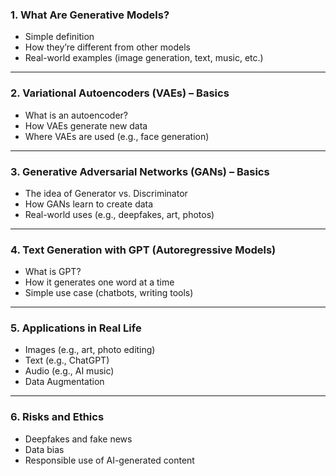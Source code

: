 ### **1. What Are Generative Models?**

* Simple definition
* How they’re different from other models
* Real-world examples (image generation, text, music, etc.)

---

### **2. Variational Autoencoders (VAEs) – Basics**

* What is an autoencoder?
* How VAEs generate new data
* Where VAEs are used (e.g., face generation)

---

### **3. Generative Adversarial Networks (GANs) – Basics**

* The idea of Generator vs. Discriminator
* How GANs learn to create data
* Real-world uses (e.g., deepfakes, art, photos)

---

### **4. Text Generation with GPT (Autoregressive Models)**

* What is GPT?
* How it generates one word at a time
* Simple use case (chatbots, writing tools)

---

### **5. Applications in Real Life**

* Images (e.g., art, photo editing)
* Text (e.g., ChatGPT)
* Audio (e.g., AI music)
* Data Augmentation

---

### **6. Risks and Ethics**

* Deepfakes and fake news
* Data bias
* Responsible use of AI-generated content
